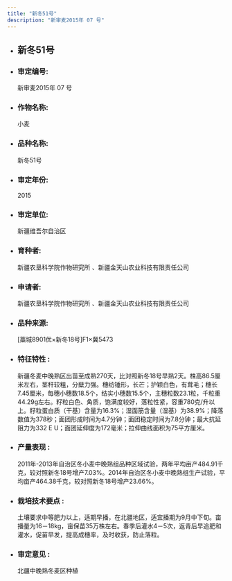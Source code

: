 ```yaml
---
title: "新冬51号"
description: "新审麦2015年 07 号"
---
```

* ## 新冬51号
* ###  审定编号:  
   新审麦2015年 07 号

*  ### 作物名称:  
   小麦

*   ###  品种名称: 
    新冬51号

*   ### 审定年份: 
    2015

*   ### 审定单位:  
    新疆维吾尔自治区

*   ### 育种者:  
    新疆农垦科学院作物研究所 、新疆金天山农业科技有限责任公司

*   ### 申请者:  
    新疆农垦科学院作物研究所 、新疆金天山农业科技有限责任公司

*   ### 品种来源:  
    [藁城8901优×新冬18号]F1×冀5473

*   ### 特征特性 : 
    新疆冬麦中晚熟区出苗至成熟270天，比对照新冬18号早熟2天。株高86.5厘米左右，茎秆较粗，分蘖力强。穗纺锤形，长芒；护颖白色，有茸毛；穗长7.45厘米，每穗小穗数18.5个，结实小穗数15.5个，主穗粒数23.1粒，千粒重44.29g左右。籽粒白色、角质，饱满度较好，落粒性紧，容重780克/升以上。籽粒蛋白质（干基）含量为16.3%；湿面筋含量（湿基）为38.9%；降落数值为378秒；面团形成时间为4.7分钟；面团稳定时间为7.8分钟；最大抗延阻力为332 E U；面团延伸度为172毫米；拉伸曲线面积为75平方厘米。 

*   ### 产量表现 : 
    2011年-2013年自治区冬小麦中晚熟组品种区域试验，两年平均亩产484.91千克，较对照新冬18号增产7.03%。2014年自治区冬小麦中晚熟组生产试验，平均亩产464.38千克，较对照新冬18号增产23.66%。

*   ### 栽培技术要点 : 
    土壤要求中等肥力以上，适期早播，在北疆地区，适宜播期为9月中下旬。亩播量为16－18kg，亩保苗35万株左右。春季后灌水4－5次，返青后早追肥和灌水，促苗早发，提高成穗率，及时收获，防止落粒。

*   ### 审定意见 : 
    北疆中晚熟冬麦区种植
